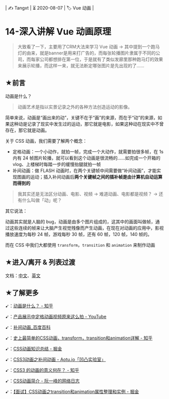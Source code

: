 | ✍️ Tangxt | ⏳ 2020-08-07 | 🏷️ Vue 动画 |

# 14-深入讲解 Vue 动画原理

> 大致看了一下，主要用了CRM大法来学习 Vue 动画 -> 其中提到一个跑马灯的由来，就是banner是用来打广告的，而每张轮播图片隶属于不同的公司，而每家公司都想排在第一位，于是就有了类似发廊里那种跑马灯的效果来展示轮播，而这样一来，就无法断定哪张图片是先出现的了……

## ★前言

动画是什么？

> 动画艺术是指以实景记录之外的各种方法创造运动的影像。

简单来说，动画是“画出来的动”，关键不在于“画”的来源，而在于“动”的来源，如果这种动是记录了现实中发生过的运动，那它就是电影，如果这种动在现实中不曾存在，那它就是动画。

关于 CSS 动画，我们需要了解两个概念：

- 定格动画：一个小动作，就拍一帧，完成一个大动作，就需要拍很多帧，在 1s 内有 24 帧图片轮播，就可以看到这个动画是很流畅的……如完成一个开箱的 vlog、上楼梯时每踏一步的缓慢抬腿就拍一帧
- 补间动画：做 FLASH 动画时，在两个关键帧中间需要做“补间动画”，才能实现图画的运动；插入补间动画后**两个关键帧之间的插补帧是由计算机自动运算而得到的**

> 我其实还是无法区分动画、电影、视频 -> 难道动画、电影都是视频？ -> 还有什么叫做「动」呢？

其它说法：

动画其实就是人脑的 bug，动画是由多个图片组成的，这其中的画面叫做帧，通过这些连续的帧来让大脑产生视觉残像而产生动画，在现在对动画的应用中，影视播放速度为每秒 24 帧，游戏每秒 30 帧，还有 60 帧，120 帧，140 帧的。

而在 CSS 中我们大都使用 `transform`，`transition` 和 `animation` 来制作动画

## ★进入/离开 & 列表过渡

文档：[中文](https://cn.vuejs.org/v2/guide/transitions.html)、[英文](https://vuejs.org/v2/guide/transitions.html)

## ★了解更多

➹：[动画是什么？ - 知乎](https://zhuanlan.zhihu.com/p/31987573)

➹：[产品展示中定格动画视频原来这么拍 - YouTube](https://www.youtube.com/watch?v=fxZajD5XRyI)

➹：[补间动画_百度百科](https://baike.baidu.com/item/%E8%A1%A5%E9%97%B4%E5%8A%A8%E7%94%BB)

➹：[史上最简单的CSS动画，transform，transition和animation详解 - 知乎](https://zhuanlan.zhihu.com/p/124706630)

➹：[CSS动画知识总结 - 掘金](https://juejin.im/post/6844904170479157256)

➹：[CSS3动画之补间动画 - Aotu.io「凹凸实验室」](https://aotu.io/notes/2016/05/06/Guide-To-Tween-Animation/index.html)

➹：[CSS3 的动画的意义何在？ - 知乎](https://www.zhihu.com/question/27849007)

➹：[CSS动画简介 - 阮一峰的网络日志](https://www.ruanyifeng.com/blog/2014/02/css_transition_and_animation.html)

➹：[【面试】CSS动画之transition和animation属性整理和实例 - 掘金](https://juejin.im/post/6844903796619870215)